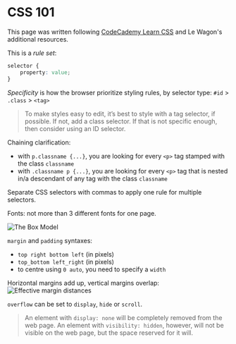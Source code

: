 # CSS 101

This page was written following [CodeCademy Learn CSS](https://www.codecademy.com/learn/learn-css/) and Le Wagon's additional resources.

This is a *rule set*:

``` css
selector {
	property: value;
}
```

*Specificity* is how the browser prioritize styling rules, by selector type: `#id` > `.class` > `<tag>`

> To make styles easy to edit, it’s best to style with a tag selector, if possible. If not, add a class selector. If that is not specific enough, then consider using an ID selector.

Chaining clarification:
* with `p.classname {...}`, you are looking for every `<p>` tag stamped with the class `classname`
* with `.classname p {...}`, you are looking for every `<p>` tag that is nested in/a descendant of any tag with the class `classname`

Separate CSS selectors with commas to apply one rule for multiple selectors.

Fonts: not more than 3 different fonts for one page.

![The Box Model](https://s3.amazonaws.com/codecademy-content/courses/freelance-1/unit-4/diagram-boxmodel.svg "The Box Model")

`margin` and `padding` syntaxes:
* `top right bottom left` (in pixels)
* `top_bottom left_right` (in pixels)
* to centre using `0 auto`, you need to specify a `width`

Horizontal margins add up, vertical margins overlap:
![Effective margin distances](https://s3.amazonaws.com/codecademy-content/courses/freelance-1/unit-4/diagram-verticalmargins.svg "Effective margin distances")

`overflow` can be set to `display`, `hide` or `scroll`.

> An element with `display: none` will be completely removed from the web page. An element with `visibility: hidden`, however, will not be visible on the web page, but the space reserved for it will.
